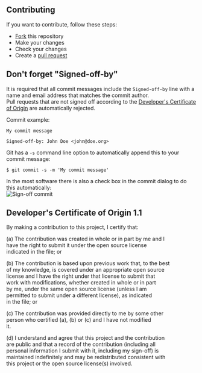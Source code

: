 ## Contributing
If you want to contribute, follow these steps:
- [Fork](https://github.com/fbrettnich/whmcs-supportpin-module/fork) this repository
- Make your changes
- Check your changes
- Create a [pull request](https://github.com/fbrettnich/whmcs-supportpin-module/pulls)
<!--    - **Important:** Create pull requests only in our `development` or `feature` branch, pull requests to the `main` branch will be rejected! -->

## Don't forget "Signed-off-by"
It is required that all commit messages include the `Signed-off-by` line with a name and email address that matches the commit author.  
Pull requests that are not signed off according to the [Developer's Certificate of Origin](#developers-certificate-of-origin-11) are automatically rejected.

Commit example:
```GIT
My commit message

Signed-off-by: John Doe <john@doe.org>
```

Git has a `-s` command line option to automatically append this to your commit message:
```GIT
$ git commit -s -m 'My commit message'
```

In the most software there is also a check box in the commit dialog to do this automatically:  
![Sign-off commit](https://user-images.githubusercontent.com/42101045/128528321-bca2b734-5b68-434e-bbbf-324e43fab386.png)

## Developer's Certificate of Origin 1.1

By making a contribution to this project, I certify that:  

(a) The contribution was created in whole or in part by me and I  
have the right to submit it under the open source license  
indicated in the file; or  

(b) The contribution is based upon previous work that, to the best  
of my knowledge, is covered under an appropriate open source  
license and I have the right under that license to submit that  
work with modifications, whether created in whole or in part  
by me, under the same open source license (unless I am  
permitted to submit under a different license), as indicated  
in the file; or  

(c) The contribution was provided directly to me by some other  
person who certified (a), (b) or (c) and I have not modified  
it.

(d) I understand and agree that this project and the contribution  
are public and that a record of the contribution (including all  
personal information I submit with it, including my sign-off) is  
maintained indefinitely and may be redistributed consistent with  
this project or the open source license(s) involved.
